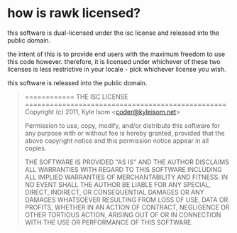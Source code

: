 how is rawk licensed?
=====================
this software is dual-licensed under the isc license and released into the
public domain.

the intent of this is to provide end users with the maximum freedom to use this
code however. therefore, it is licensed under whichever of these two licenses
is less restrictive in your locale - pick whichever license you wish.

this software is released into the public domain.

> ============ THE ISC LICENSE =================================================     
> Copyright (c) 2011, Kyle Isom &lt;coder@kyleisom.net&gt;
> 
> Permission to use, copy, modify, and/or distribute this software for any
> purpose with or without fee is hereby granted, provided that the above
> copyright notice and this permission notice appear in all copies.
> 
> THE SOFTWARE IS PROVIDED "AS IS" AND THE AUTHOR DISCLAIMS ALL WARRANTIES
> WITH REGARD TO THIS SOFTWARE INCLUDING ALL IMPLIED WARRANTIES OF
> MERCHANTABILITY AND FITNESS. IN NO EVENT SHALL THE AUTHOR BE LIABLE FOR
> ANY SPECIAL, DIRECT, INDIRECT, OR CONSEQUENTIAL DAMAGES OR ANY DAMAGES
> WHATSOEVER RESULTING FROM LOSS OF USE, DATA OR PROFITS, WHETHER IN AN
> ACTION OF CONTRACT, NEGLIGENCE OR OTHER TORTIOUS ACTION, ARISING OUT OF
> OR IN CONNECTION WITH THE USE OR PERFORMANCE OF THIS SOFTWARE.

